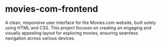 # movies-com-frontend
A clean, responsive user interface for the Movies.com website, built solely using HTML and CSS. This project focuses on creating an engaging and visually appealing layout for exploring movies, ensuring seamless navigation across various devices.
